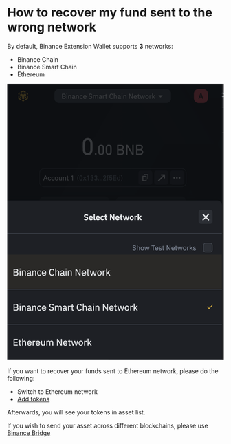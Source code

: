 # How to recover my fund sent to the wrong network

By default, Binance Extension Wallet supports **3** networks:

* Binance Chain
* Binance Smart Chain
* Ethereum

![](../.gitbook/assets/image%20%286%29.png)

If you want to recover your funds sent to Ethereum network, please do the following:

* Switch to Ethereum network 
* [Add tokens ](../account-management/asset.md#how-to-add-a-custom-token)

Afterwards, you will see your tokens in asset list. 

If you wish to send your asset across different blockchains, please use [Binance Bridge](www.binance.org/en/bridge)

